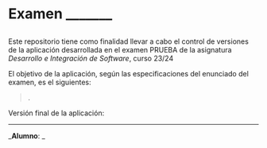 # Examen _______
## 

Este repositorio tiene como finalidad llevar a cabo el control de versiones de la aplicación desarrollada en el examen PRUEBA de la asignatura _Desarrollo e Integración de Software_, curso 23/24

El objetivo de la aplicación, según las especificaciones del enunciado del examen, es el siguientes:
> .




Versión final de la aplicación:

________________________________________

_**Alumno**: _

